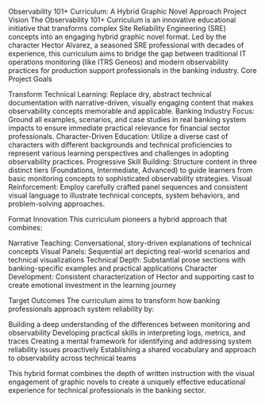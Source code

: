 Observability 101+ Curriculum: A Hybrid Graphic Novel Approach
Project Vision
The Observability 101+ Curriculum is an innovative educational initiative that transforms complex Site Reliability Engineering (SRE) concepts into an engaging hybrid graphic novel format. Led by the character Hector Alvarez, a seasoned SRE professional with decades of experience, this curriculum aims to bridge the gap between traditional IT operations monitoring (like ITRS Geneos) and modern observability practices for production support professionals in the banking industry.
Core Project Goals

Transform Technical Learning: Replace dry, abstract technical documentation with narrative-driven, visually engaging content that makes observability concepts memorable and applicable.
Banking Industry Focus: Ground all examples, scenarios, and case studies in real banking system impacts to ensure immediate practical relevance for financial sector professionals.
Character-Driven Education: Utilize a diverse cast of characters with different backgrounds and technical proficiencies to represent various learning perspectives and challenges in adopting observability practices.
Progressive Skill Building: Structure content in three distinct tiers (Foundations, Intermediate, Advanced) to guide learners from basic monitoring concepts to sophisticated observability strategies.
Visual Reinforcement: Employ carefully crafted panel sequences and consistent visual language to illustrate technical concepts, system behaviors, and problem-solving approaches.

Format Innovation
This curriculum pioneers a hybrid approach that combines:

Narrative Teaching: Conversational, story-driven explanations of technical concepts
Visual Panels: Sequential art depicting real-world scenarios and technical visualizations
Technical Depth: Substantial prose sections with banking-specific examples and practical applications
Character Development: Consistent characterization of Hector and supporting cast to create emotional investment in the learning journey

Target Outcomes
The curriculum aims to transform how banking professionals approach system reliability by:

Building a deep understanding of the differences between monitoring and observability
Developing practical skills in interpreting logs, metrics, and traces
Creating a mental framework for identifying and addressing system reliability issues proactively
Establishing a shared vocabulary and approach to observability across technical teams

This hybrid format combines the depth of written instruction with the visual engagement of graphic novels to create a uniquely effective educational experience for technical professionals in the banking sector.
